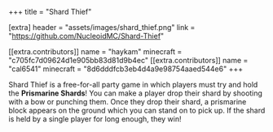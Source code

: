 +++
title = "Shard Thief"

[extra]
header = "assets/images/shard_thief.png"
link = "https://github.com/NucleoidMC/Shard-Thief"

[[extra.contributors]]
name = "haykam"
minecraft = "c705fc7d09624d1e905bb83d81d9b4ec"
[[extra.contributors]] 
name = "cal6541" 
minecraft = "8d6dddfcb3eb4d4a9e98754aaed544e6" 
+++

Shard Thief is a free-for-all party game in which players must try and hold the **Prismarine Shards**! You can make a player drop their shard by shooting with a bow or punching them. Once they drop their shard, a prismarine block appears on the ground which you can stand on to pick up. If the shard is held by a single player for long enough, they win! 

